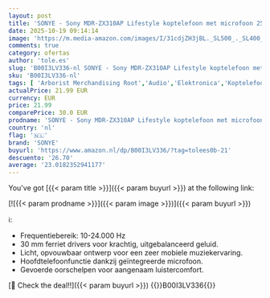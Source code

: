 ```yaml
---
layout: post
title: 'SONYE - Sony MDR-ZX310AP Lifestyle koptelefoon met microfoon 25 EU zwart'
date: 2025-10-19 09:14:14
image: 'https://m.media-amazon.com/images/I/31cdjZH3jBL._SL500_._SL400_.jpg'
comments: true
category: ofertas
author: 'tole.es'
slug: 'B00I3LV336-nl SONYE - Sony MDR-ZX310AP Lifestyle koptelefoon met...'
sku: 'B00I3LV336-nl'
tags: [ 'Arborist Merchandising Root','Audio','Elektronica','Koptelefoons & oordopjes','Koptelefoons, oordopjes & accessoires','Over-ear-koptelefoons','Self Service','Special Features Stores','be0c145d-645e-47ab-b638-53e8112e3d67_0','be0c145d-645e-47ab-b638-53e8112e3d67_8201','sonye','🇳🇱', ]
actualPrice: 21.99 EUR
currency: EUR
price: 21.99
comparePrice: 30.0 EUR
prodname: 'SONYE - Sony MDR-ZX310AP Lifestyle koptelefoon met microfoon 25 EU zwart'
country: 'nl'
flag: '🇳🇱'
brand: 'SONYE'
buyurl: 'https://www.amazon.nl/dp/B00I3LV336/?tag=tolees0b-21'
descuento: '26.70'
average: '23.0182352941177'
---
```


You've got [{{< param title >}}]({{< param buyurl >}}) at the following link:

[![{{< param prodname >}}]({{< param image >}})]({{< param buyurl >}})

ℹ️:

- Frequentiebereik: 10-24.000 Hz
- 30 mm ferriet drivers voor krachtig, uitgebalanceerd geluid.
- Licht, opvouwbaar ontwerp voor een zeer mobiele muziekervaring.
- Hoofdtelefoonfunctie dankzij geïntegreerde microfoon.
- Gevoerde oorschelpen voor aangenaam luistercomfort.

[🛒 Check the deal!!]({{< param buyurl >}})
{{<world>}}B00I3LV336{{</world>}}

